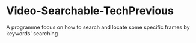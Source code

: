 # Video-Searchable-TechPrevious
 A programme focus on how to search and locate some specific frames by keywords' searching
